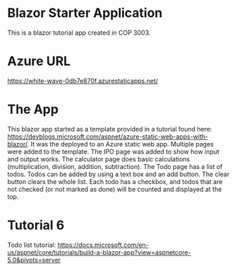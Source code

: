 # Blazor Starter Application

This is a blazor tutorial app created in COP 3003.

# Azure URL

https://white-wave-0db7e870f.azurestaticapps.net/

# The App

This blazor app started as a template provided in a tutorial found here: https://devblogs.microsoft.com/aspnet/azure-static-web-apps-with-blazor/. It was the deployed to an Azure static web app. Multiple pages were added to the template. The IPO page was added to show how input and output works. The calculator page does basic calculations (multiplication, division, addition, subtraction). The Todo page has a list of todos. Todos can be added by using a text box and an add button. The clear button clears the whole list. Each todo has a checkbox, and todos that are not checked (or not marked as done) will be counted and displayed at the top.


# Tutorial 6

Todo list tutorial: https://docs.microsoft.com/en-us/aspnet/core/tutorials/build-a-blazor-app?view=aspnetcore-5.0&pivots=server
